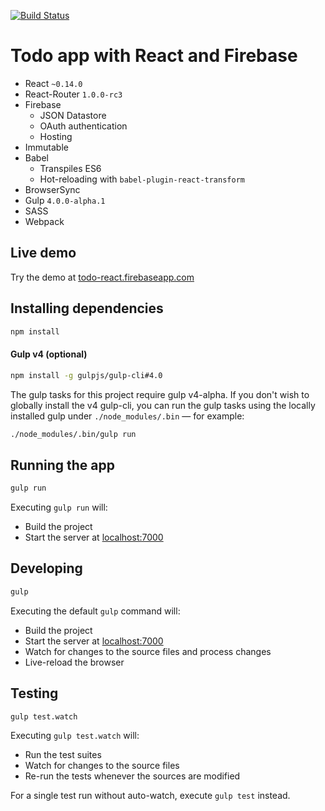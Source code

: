 [![Build Status](https://travis-ci.org/r-park/todo-react.svg?branch=master)](https://travis-ci.org/r-park/todo-react)


# Todo app with React and Firebase
- React `~0.14.0`
- React-Router `1.0.0-rc3`
- Firebase
  - JSON Datastore
  - OAuth authentication
  - Hosting
- Immutable
- Babel
  - Transpiles ES6
  - Hot-reloading with `babel-plugin-react-transform`
- BrowserSync
- Gulp `4.0.0-alpha.1`
- SASS
- Webpack

## Live demo
Try the demo at <a href="https://todo-react.firebaseapp.com" target="_blank">todo-react.firebaseapp.com</a>

## Installing dependencies
```bash
npm install
```

#### Gulp v4 (optional)
```bash
npm install -g gulpjs/gulp-cli#4.0
```
The gulp tasks for this project require gulp v4-alpha. If you don't wish to globally install the v4 gulp-cli, you can run the gulp tasks using the locally installed gulp under `./node_modules/.bin` — for example:
```bash
./node_modules/.bin/gulp run
```

## Running the app
```bash
gulp run
```
Executing `gulp run` will:
- Build the project
- Start the server at <a href="http://localhost:7000" target="_blank">localhost:7000</a>

## Developing
```bash
gulp
```
Executing the default `gulp` command will:
- Build the project
- Start the server at <a href="http://localhost:7000" target="_blank">localhost:7000</a>
- Watch for changes to the source files and process changes
- Live-reload the browser

## Testing
```bash
gulp test.watch
```
Executing `gulp test.watch` will:
- Run the test suites
- Watch for changes to the source files
- Re-run the tests whenever the sources are modified

For a single test run without auto-watch, execute `gulp test` instead.
